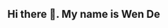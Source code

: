 ## Hi there 👋. My name is Wen De

<!--
**WenDeQF/WenDeQF** is a ✨ _special_ ✨ repository because its `README.md` (this file) appears on your GitHub profile.
I am a mechanical engineer who is deeply fascinated by the world of quantitative finance and machine learning. I am currently pursuing Certificate in Quantitative Fiance and expected to be graduated by November 2024. While I'm relatively new to the finance sector, I bring along my solid foundation in engineering mathematics and a genuine enthusiasm for applying my analytical skiils in this new field. My journey so far has been a mixture of academic and practical exploration. I have been very fortunate to delve into Python-based data engineering and machine learning by finding great joy in juggling with large datasets, particularly in time series analysis and model building. I am constantly learning and growing n this space and my Github is a living record of this journey. In this Github, you will find my ongoing adventures in learning and applying techniques to machine learning , deep learning and finance. I am excited to share my progress and collaborate with like-minded individuals who are also navigating this on fascinating intersection of finance and technology. Thank you for stopping by and I look forward to connect and learn together.

Here are some ideas to get you started:

- 🔭 I’m currently working on 
- 🌱 I’m currently learning ...
- 👯 I’m looking to collaborate on ...
- 🤔 I’m looking for help with ...
- 💬 Ask me about ...
- 📫 How to reach me: ...
- 😄 Pronouns: ...
- ⚡ Fun fact: ...
- 🧠 I am currently learning TensorFlow
-->
